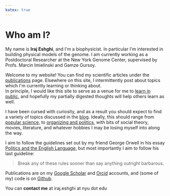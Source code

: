 ```yaml
---
katex: true
---
```

# Who am I?

My name is **Iraj Eshghi**, and I'm a biophysicist. In particular I'm interested in building physical models of the genome. I am currently working as a Postdoctoral Researcher at the New York Genome Center, supervised by Profs. Marcin Imielinski and Gamze Gursoy.

Welcome to my website! You can find my scientific articles under the [publications](/pubs) page. Elsewhere on this site, I intermittently post about topics which I'm currently learning or thinking about.  
In principle, I would like this site to serve as a venue for me to [learn in public](https://notes.nicolevanderhoeven.com/Learning+in+public), and hopefully my partially digested thoughts will help others learn as well.

I have been cursed with curiosity, and as a result you should expect to find a variety of topics discussed in the [blog](/post). Ideally, this should range from [popular science](https://softbites.org/author/ieshghi/), to [organizing and politics](https://magazine.scienceforthepeople.org/labor-special-issue/power-struggles/), with bits of social theory, movies, literature, and whatever hobbies I may be losing myself into along the way.

I aim to follow the guidelines set out by my friend George Orwell in his essay [Politics and the English Language](https://faculty.washington.edu/rsoder/EDLPS579/HonorsOrwellPoliticsEnglishLanguage.pdf), but most importantly I aim to follow his last guideline:
> Break any of these rules sooner than say anything outright barbarous.

Publications are on my [Google Scholar](https://scholar.google.com/citations?user=DnLtmq0AAAAJ&hl=en) and [Orcid](https://orcid.org/0000-0002-4527-7578) accounts, and (some of my) code is on [Github](https://github.com/ieshghi).

You can **contact me** at iraj.eshghi at nyu dot edu
